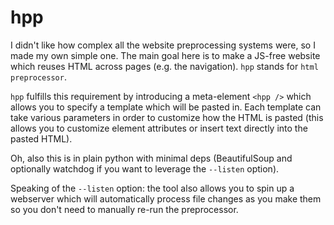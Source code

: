# hpp

I didn't like how complex all the website preprocessing systems were, so I made my own simple one. The main goal here is to make a JS-free website which reuses HTML across pages (e.g. the navigation). `hpp` stands for `html preprocessor`.

`hpp` fulfills this requirement by introducing a meta-element `<hpp />` which allows you to specify a template which will be pasted in. Each template can take various parameters in order to customize how the HTML is pasted (this allows you to customize element attributes or insert text directly into the pasted HTML).

Oh, also this is in plain python with minimal deps (BeautifulSoup and optionally watchdog if you want to leverage the `--listen` option).

Speaking of the `--listen` option: the tool also allows you to spin up a webserver which will automatically process file changes as you make them so you don't need to manually re-run the preprocessor.
